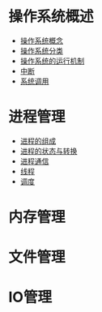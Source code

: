 # 操作系统概述

- <a href="概述/操作系统概念.md">操作系统概念</a>
- <a href="概述/操作系统分类.md">操作系统分类</a>
- <a href="概述/操作系统的运行机制.md">操作系统的运行机制</a>
- <a href="概述/中断.md">中断</a>
- <a href="概述/系统调用.md">系统调用</a>

# 进程管理

- <a href="进程管理/进程的组成.md">进程的组成</a>
- <a href="进程管理/进程的状态与转换.md">进程的状态与转换</a>
- <a href="进程管理/进程通信.md">进程通信</a>
- <a href="进程管理/线程.md">线程</a>
- <a href="进程管理/调度.md">调度</a>

# 内存管理
# 文件管理
# IO管理
